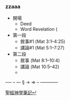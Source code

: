 ### zzaaa
- 開場
	- Deed
	- Word Revelation (
- 第一段
	- 敘事#1 (Mat 3:1–4:25)
	- 講論#1 (Mat 5:1–7:27)
- 第二段
	- 敘事 (Mat 8:1–10:4)
	- 講論 (Mat 10:5–42)
	- 
──
–
—
§
→
⇒
–
————


[聖經神學筆記↵](%E8%81%96%E7%B6%93%E7%A5%9E%E5%AD%B8%E7%AD%86%E8%A8%98.md)